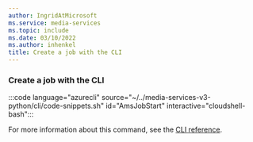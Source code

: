 ```yaml
---
author: IngridAtMicrosoft
ms.service: media-services
ms.topic: include
ms.date: 03/10/2022
ms.author: inhenkel
title: Create a job with the CLI
---
```


### Create a job with the CLI

:::code language="azurecli" source="~/../media-services-v3-python/cli/code-snippets.sh" id="AmsJobStart" interactive="cloudshell-bash":::

For more information about this command, see the [CLI reference](/cli/azure/ams/job?view=azure-cli-latest#az-ams-job-start&preserve-view=true).
